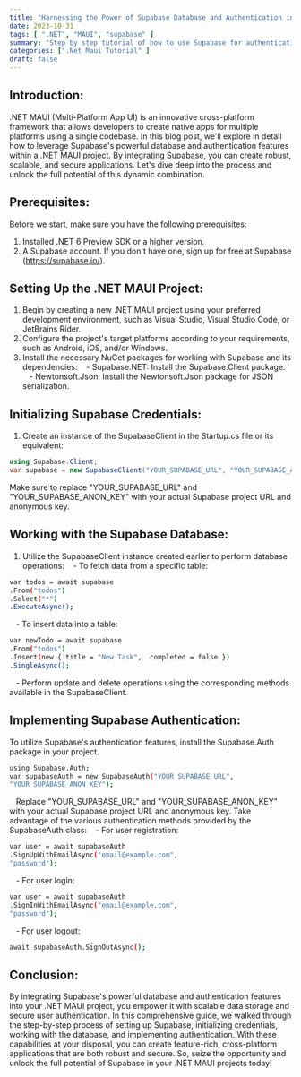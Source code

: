 ```yaml
---
title: "Harnessing the Power of Supabase Database and Authentication in a .NET MAUI Project: A Comprehensive Guide"
date: 2023-10-31
tags: [ ".NET", "MAUI", "supabase" ]
summary: "Step by step tutorial of how to use Supabase for authentication and database usage"
categories: [".Net Maui Tutorial" ]
draft: false
---
```


## Introduction:
.NET MAUI (Multi-Platform App UI) is an innovative cross-platform framework that allows developers to create native apps for multiple platforms using a single codebase. In this blog post, we'll explore in detail how to leverage Supabase's powerful database and authentication features within a .NET MAUI project. By integrating Supabase, you can create robust, scalable, and secure applications. Let's dive deep into the process and unlock the full potential of this dynamic combination.

## Prerequisites:
Before we start, make sure you have the following prerequisites:
1. Installed .NET 6 Preview SDK or a higher version.
2. A Supabase account. If you don't have one, sign up for free at Supabase (https://supabase.io/).

## Setting Up the .NET MAUI Project:
1. Begin by creating a new .NET MAUI project using your preferred development environment, such as Visual Studio, Visual Studio Code, or JetBrains Rider.
2. Configure the project's target platforms according to your requirements, such as Android, iOS, and/or Windows.
3. Install the necessary NuGet packages for working with Supabase and its dependencies:
   - Supabase.NET: Install the Supabase.Client package.
   - Newtonsoft.Json: Install the Newtonsoft.Json package for JSON serialization.

## Initializing Supabase Credentials:
1. Create an instance of the SupabaseClient in the Startup.cs file or its equivalent:

```csharp
using Supabase.Client;
var supabase = new SupabaseClient("YOUR_SUPABASE_URL", "YOUR_SUPABASE_ANON_KEY");
```

Make sure to replace "YOUR_SUPABASE_URL" and "YOUR_SUPABASE_ANON_KEY" with your actual Supabase project URL and anonymous key.

## Working with the Supabase Database:
1. Utilize the SupabaseClient instance created earlier to perform database operations:
   - To fetch data from a specific table:

```bash
var todos = await supabase 
.From("todos")
.Select("*")
.ExecuteAsync();
```

   - To insert data into a table:

```bash
var newTodo = await supabase
.From("todos")
.Insert(new { title = "New Task",  completed = false })
.SingleAsync();
```

   - Perform update and delete operations using the corresponding methods available in the SupabaseClient.

## Implementing Supabase Authentication:
To utilize Supabase's authentication features, install the Supabase.Auth package in your project.

```bash
using Supabase.Auth;
var supabaseAuth = new SupabaseAuth("YOUR_SUPABASE_URL",
"YOUR_SUPABASE_ANON_KEY");
```
   
Replace "YOUR_SUPABASE_URL" and "YOUR_SUPABASE_ANON_KEY" with your actual Supabase project URL and anonymous key.
Take advantage of the various authentication methods provided by the SupabaseAuth class:
   - For user registration:

```bash
var user = await supabaseAuth
.SignUpWithEmailAsync("email@example.com",
"password");
```

   - For user login:

```bash
var user = await supabaseAuth
.SignInWithEmailAsync("email@example.com",
"password");
```

   - For user logout:

```bash
await supabaseAuth.SignOutAsync();
```

## Conclusion:
By integrating Supabase's powerful database and authentication features into your .NET MAUI project, you empower it with scalable data storage and secure user authentication. In this comprehensive guide, we walked through the step-by-step process of setting up Supabase, initializing credentials, working with the database, and implementing authentication. With these capabilities at your disposal, you can create feature-rich, cross-platform applications that are both robust and secure. So, seize the opportunity and unlock the full potential of Supabase in your .NET MAUI projects today!